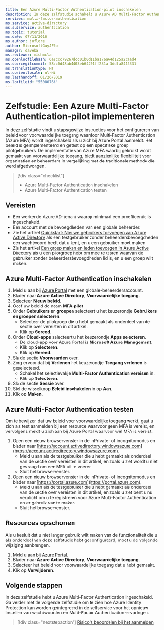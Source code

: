 ```yaml
---
title: Een Azure Multi-Factor Authentication-pilot inschakelen
description: In deze zelfstudie schakelt u Azure AD Multi-Factor Authentication in voor een groep pilotgebruikers
services: multi-factor-authentication
ms.service: active-directory
ms.subservice: authentication
ms.topic: tutorial
ms.date: 07/11/2018
ms.author: joflore
author: MicrosoftGuyJFlo
manager: daveba
ms.reviewer: michmcla
ms.openlocfilehash: 6a8ccc79267dcc01b0d11ba176a64d125a2caad4
ms.sourcegitcommit: 58dc0d48ab4403eb64201ff231af3ddfa8412331
ms.translationtype: HT
ms.contentlocale: nl-NL
ms.lasthandoff: 01/26/2019
ms.locfileid: "55080766"
---
```

# <a name="tutorial-complete-an-azure-multi-factor-authentication-pilot-roll-out"></a>Zelfstudie: Een Azure Multi-Factor Authentication-pilot implementeren

In deze zelfstudie vindt u stapsgewijze instructies voor het configureren van beleid voor voorwaardelijke toegang waardoor Multi-Factor Authentication (Azure MFA) wordt ingeschakeld als u zich bij Azure Portal aanmeldt. Het beleid is geïmplementeerd en getest op een specifieke groep pilotgebruikers. De implementatie van Azure MFA waarbij gebruikt wordt gemaakt van voorwaardelijke toegang, biedt aanzienlijke flexibiliteit voor organisaties en beheerders in vergelijking met de traditionele methode die werd afgedwongen.

> [!div class="checklist"]
> * Azure Multi-Factor Authentication inschakelen
> * Azure Multi-Factor Authentication testen

## <a name="prerequisites"></a>Vereisten

* Een werkende Azure AD-tenant waarop minimaal een proeflicentie is ingeschakeld.
* Een account met de bevoegdheden van een globale beheerder.
* Zie het artikel [Quickstart: Nieuwe gebruikers toevoegen aan Azure Active Directory](../add-users-azure-active-directory.md) als een testgebruiker zonder beheerdersbevoegdheden een wachtwoord heeft dat u kent, en u een gebruiker moet maken.
* Zie het artikel [Een groep maken en leden toevoegen in Azure Active Directory](../active-directory-groups-create-azure-portal.md) als u een pilotgroep hebt om mee te testen waarvan de gebruiker zonder beheerdersbevoegdheden lid is, en u een groep wilt maken.

## <a name="enable-azure-multi-factor-authentication"></a>Azure Multi-Factor Authentication inschakelen

1. Meld u aan bij [Azure Portal](https://portal.azure.com) met een globale-beheerdersaccount.
1. Blader naar **Azure Active Directory**, **Voorwaardelijke toegang**.
1. Selecteer **Nieuw beleid**.
1. Geef uw beleid de naam **MFA-pilot**
1. Onder **Gebruikers en groepen** selecteert u het keuzerondje **Gebruikers en groepen selecteren**.
    * Selecteer de pilotgroep die u hebt gemaakt als onderdeel van de sectie over vereisten in dit artikel.
    * Klik op **Gereed**.
1. Onder **Cloud-apps** selecteert u het keuzerondje **Apps selecteren**.
    * De cloud-app voor Azure Portal is **Microsoft Azure Management**.
    * Klik op **Selecteren**.
    * Klik op **Gereed**.
1. Sla de sectie **Voorwaarden** over.
1. Zorg ervoor dat bij **Verlenen** het keuzerondje **Toegang verlenen** is geselecteerd.
    * Schakel het selectievakje **Multi-Factor Authentication vereisen** in.
    * Klik op **Selecteren**.
1. Sla de sectie **Sessie** over.
1. Stel de wisselknop **Beleid inschakelen** in op **Aan**.
1. Klik op **Maken**.

## <a name="test-azure-multi-factor-authentication"></a>Azure Multi-Factor Authentication testen

Om te bewijzen dat uw beleid voor voorwaardelijke toegang werkt, gaat u zich als test aanmelden bij een resource waarvoor geen MFA is vereist, en vervolgens meldt u zich aan bij Azure Portal waarvoor wel MFA is vereist.

1. Open een nieuw browservenster in de InPrivate- of incognitomodus en blader naar [https://account.activedirectory.windowsazure.com](https://account.activedirectory.windowsazure.com).
   * Meld u aan als de testgebruiker die u hebt gemaakt als onderdeel van de sectie over vereisten in dit artikel, en zoals u ziet wordt u niet gevraagd om een MFA uit te voeren.
   * Sluit het browservenster.
2. Open een nieuw browservenster in de InPrivate- of incognitomodus en blader naar [https://portal.azure.com](https://portal.azure.com).
   * Meld u aan als de testgebruiker die u hebt gemaakt als onderdeel van de sectie over vereisten in dit artikel, en zoals u ziet bent u nu verplicht om u te registreren voor Azure Multi-Factor Authentication en er gebruik van te maken.
   * Sluit het browservenster.

## <a name="clean-up-resources"></a>Resources opschonen

Als u besluit dat u niet langer gebruik wilt maken van de functionaliteit die u als onderdeel van deze zelfstudie hebt geconfigureerd, moet u de volgende wijziging aanbrengen.

1. Meld u aan bij [Azure Portal](https://portal.azure.com).
1. Blader naar **Azure Active Directory**, **Voorwaardelijke toegang**.
1. Selecteer het beleid voor voorwaardelijke toegang dat u hebt gemaakt.
1. Klik op **Verwijderen**.

## <a name="next-steps"></a>Volgende stappen

In deze zelfstudie hebt u Azure Multi-Factor Authentication ingeschakeld. Ga verder met de volgende zelfstudie om te zien hoe Azure Identity Protection kan worden geïntegreerd in de selfservice voor het opnieuw instellen van wachtwoorden en Multi-Factor Authentication-ervaringen.

> [!div class="nextstepaction"]
> [Risico's beoordelen bij het aanmelden](tutorial-risk-based-sspr-mfa.md)
